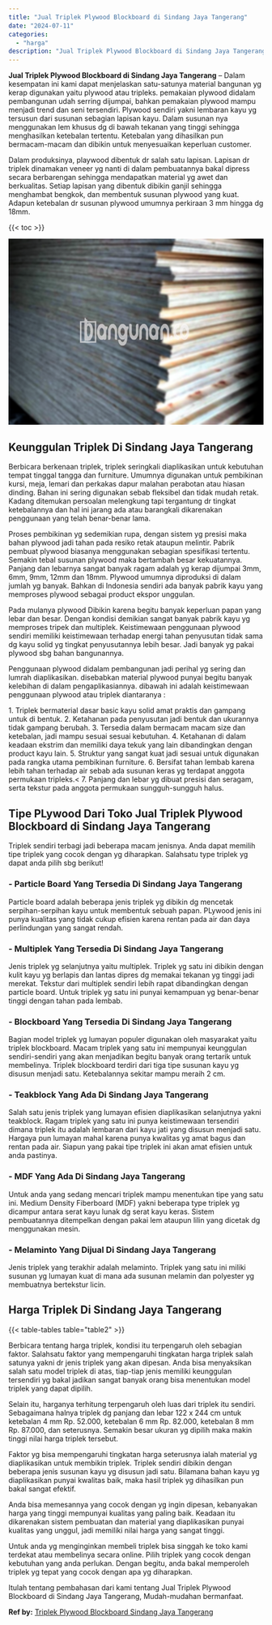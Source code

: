 ```yaml
---
title: "Jual Triplek Plywood Blockboard di Sindang Jaya Tangerang"
date: "2024-07-11"
categories: 
  - "harga"
description: "Jual Triplek Plywood Blockboard di Sindang Jaya Tangerang. Itulah tentang pembahasan dari kami tentang Jual Triplek Plywood Blockboard di Sindang Jaya Tanger..."
---
```


**Jual Triplek Plywood Blockboard di Sindang Jaya Tangerang** – Dalam kesempatan ini kami dapat menjelaskan satu-satunya material bangunan yg kerap digunakan yaitu plywood atau tripleks. pemakaian plywood didalam pembangunan udah serring dijumpai, bahkan pemakaian plywood mampu menjadi trend dan seni tersendiri. Plywood sendiri yakni lembaran kayu yg tersusun dari susunan sebagian lapisan kayu. Dalam susunan nya menggunakan lem khusus dg di bawah tekanan yang tinggi sehingga menghasilkan ketebalan tertentu. Ketebalan yang dihasilkan pun bermacam-macam dan dibikin untuk menyesuaikan keperluan customer.

Dalam produksinya, playwood dibentuk dr salah satu lapisan. Lapisan dr triplek dinamakan veneer yg nanti di dalam pembuatannya bakal dipress secara berbarengan sehingga mendapatkan material yg awet dan berkualitas. Setiap lapisan yang dibentuk dibikin ganjil sehingga menghambat bengkok, dan membentuk susunan plywood yang kuat. Adapun ketebalan dr susunan plywood umumnya perkiraan 3 mm hingga dg 18mm.

{{< toc >}}

![Jual Triplek Plywood Blockboard di Sindang Jaya Tangerang](/images/jual-triplek-murah-32.png)

## Keunggulan Triplek Di Sindang Jaya Tangerang

Berbicara berkenaan triplek, triplek seringkali diaplikasikan untuk kebutuhan tempat tinggal tangga dan furniture. Umumnya digunakan untuk pembikinan kursi, meja, lemari dan perkakas dapur malahan perabotan atau hiasan dinding. Bahan ini sering digunakan sebab fleksibel dan tidak mudah retak. Kadang ditemukan persoalan melengkung tapi tergantung dr tingkat ketebalannya dan hal ini jarang ada atau barangkali dikarenakan penggunaan yang telah benar-benar lama.

Proses pembikinan yg sedemikian rupa, dengan sistem yg presisi maka bahan plywood jadi tahan pada resiko retak ataupun melintir. Pabrik pembuat plywood biasanya menggunakan sebagian spesifikasi tertentu. Semakin tebal susunan plywood maka bertambah besar kekuatannya. Panjang dan lebarnya sangat banyak ragam adalah yg kerap dijumpai 3mm, 6mm, 9mm, 12mm dan 18mm. Plywood umumnya diproduksi di dalam jumlah yg banyak. Bahkan di Indonesia sendiri ada banyak pabrik kayu yang memproses plywood sebagai product ekspor unggulan.

Pada mulanya plywood Dibikin karena begitu banyak keperluan papan yang lebar dan besar. Dengan kondisi demikian sangat banyak pabrik kayu yg memproses tripek dan multiplek. Keistimewaan penggunaan plywood sendiri memiliki keistimewaan terhadap energi tahan penyusutan tidak sama dg kayu solid yg tingkat penyusutannya lebih besar. Jadi banyak yg pakai plywood sbg bahan bangunannya.

Penggunaan plywood didalam pembangunan jadi perihal yg sering dan lumrah diaplikasikan. disebabkan material plywood punyai begitu banyak kelebihan di dalam pengaplikasiannya. dibawah ini adalah keistimewaan penggunaan plywood atau triplek diantaranya :

1\. Triplek bermaterial dasar basic kayu solid amat praktis dan gampang untuk di bentuk. 2. Ketahanan pada penyusutan jadi bentuk dan ukurannya tidak gampang berubah. 3. Tersedia dalam bermacam macam size dan ketebalan, jadi mampu sesuai sesuai kebutuhan. 4. Ketahanan di dalam keadaan ekstrim dan memiliki daya tekuk yang lain dibandingkan dengan product kayu lain. 5. Struktur yang sangat kuat jadi sesuai untuk digunakan pada rangka utama pembikinan furniture. 6. Bersifat tahan lembab karena lebih tahan terhadap air sebab ada susunan keras yg terdapat anggota permukaan tripleks.< 7. Panjang dan lebar yg dibuat presisi dan seragam, serta tekstur pada anggota permukaan sungguh-sungguh halus.

## Tipe PLywood Dari Toko Jual Triplek Plywood Blockboard di Sindang Jaya Tangerang

Triplek sendiri terbagi jadi beberapa macam jenisnya. Anda dapat memilih tipe triplek yang cocok dengan yg diharapkan. Salahsatu type triplek yg dapat anda pilih sbg berikut!

### \- Particle Board Yang Tersedia Di Sindang Jaya Tangerang

Particle board adalah beberapa jenis triplek yg dibikin dg mencetak serpihan-serpihan kayu untuk membentuk sebuah papan. PLywood jenis ini punya kualitas yang tidak cukup efisien karena rentan pada air dan daya perlindungan yang sangat rendah.

### \- Multiplek Yang Tersedia Di Sindang Jaya Tangerang

Jenis triplek yg selanjutnya yaitu multiplek. Triplek yg satu ini dibikin dengan kulit kayu yg berlapis dan lantas dipres dg memakai tekanan yg tinggi jadi merekat. Tekstur dari multiplek sendiri lebih rapat dibandingkan dengan particle board. Untuk triplek yg satu ini punyai kemampuan yg benar-benar tinggi dengan tahan pada lembab.

### \- Blockboard Yang Tersedia Di Sindang Jaya Tangerang

Bagian model triplek yg lumayan populer digunakan oleh masyarakat yaitu triplek blockboard. Macam triplek yang satu ini mempunyai keunggulan sendiri-sendiri yang akan menjadikan begitu banyak orang tertarik untuk membelinya. Triplek blockboard terdiri dari tiga tipe susunan kayu yg disusun menjadi satu. Ketebalannya sekitar mampu meraih 2 cm.

### \- Teakblock Yang Ada Di Sindang Jaya Tangerang

Salah satu jenis triplek yang lumayan efisien diaplikasikan selanjutnya yakni teakblock. Ragam triplek yang satu ini punya keistimewaan tersendiri dimana triplek itu adalah lembaran dari kayu jati yang disusun menjadi satu. Hargaya pun lumayan mahal karena punya kwalitas yg amat bagus dan rentan pada air. Siapun yang pakai tipe triplek ini akan amat efisien untuk anda pastinya.

### \- MDF Yang Ada Di Sindang Jaya Tangerang

Untuk anda yang sedang mencari triplek mampu menentukan tipe yang satu ini. Medium Density Fiberboard (MDF) yakni beberapa type triplek yg dicampur antara serat kayu lunak dg serat kayu keras. Sistem pembuatannya ditempelkan dengan pakai lem ataupun lilin yang dicetak dg menggunakan mesin.

### \- Melaminto Yang Dijual Di Sindang Jaya Tangerang

Jenis triplek yang terakhir adalah melaminto. Triplek yang satu ini miliki susunan yg lumayan kuat di mana ada susunan melamin dan polyester yg membuatnya bertekstur licin.

## Harga Triplek Di Sindang Jaya Tangerang

{{< table-tables table="table2" >}}

Berbicara tentang harga triplek, kondisi itu terpengaruh oleh sebagian faktor. Salahsatu faktor yang mempengaruhi tingkatan harga triplek salah satunya yakni dr jenis triplek yang akan dipesan. Anda bisa menyaksikan salah satu model triplek di atas, tiap-tiap jenis memiliki keunggulan tersendiri yg bakal jadikan sangat banyak orang bisa menentukan model triplek yang dapat dipilih.

Selain itu, harganya terhitung terpengaruh oleh luas dari triplek itu sendiri. Sebagaimana halnya triplek dg panjang dan lebar 122 x 244 cm untuk ketebalan 4 mm Rp. 52.000, ketebalan 6 mm Rp. 82.000, ketebalan 8 mm Rp. 87.000, dan seterusnya. Semakin besar ukuran yg dipilih maka makin tinggi nilai harga triplek tersebut.

Faktor yg bisa mempengaruhi tingkatan harga seterusnya ialah material yg diaplikasikan untuk membikin triplek. Triplek sendiri dibikin dengan beberapa jenis susunan kayu yg disusun jadi satu. Bilamana bahan kayu yg diaplikasikan punyai kwalitas baik, maka hasil triplek yg dihasilkan pun bakal sangat efektif.

Anda bisa memesannya yang cocok dengan yg ingin dipesan, kebanyakan harga yang tinggi mempunyai kualitas yang paling baik. Keadaan itu dikarenakan sistem pembuatan dan material yang diaplikasikan punyai kualitas yang unggul, jadi memiliki nilai harga yang sangat tinggi.

Untuk anda yg menginginkan membeli triplek bisa singgah ke toko kami terdekat atau membelinya secara online. Pilih triplek yang cocok dengan kebutuhan yang anda perlukan. Dengan begitu, anda bakal memperoleh triplek yg tepat yang cocok dengan apa yg diharapkan.

Itulah tentang pembahasan dari kami tentang Jual Triplek Plywood Blockboard di Sindang Jaya Tangerang, Mudah-mudahan bermanfaat.

**Ref by:** [Triplek Plywood Blockboard Sindang Jaya Tangerang](https://id.wikipedia.org/wiki/Triplek)
